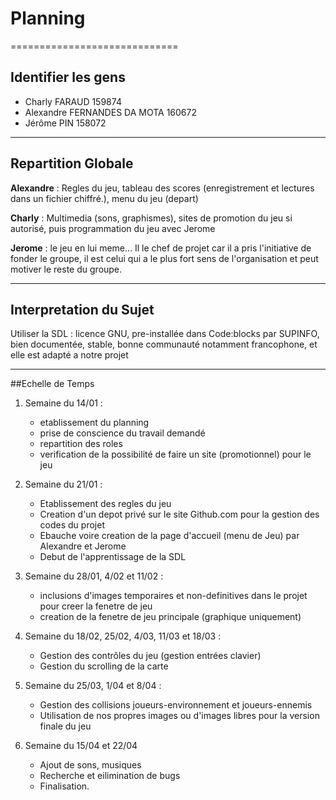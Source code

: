 # Planning
=============================
## Identifier les gens

- Charly FARAUD 159874  
- Alexandre FERNANDES DA MOTA 160672  
- Jérôme PIN 158072  


---------------------------------------------

## Repartition Globale

__Alexandre__ : Regles du jeu, tableau des scores (enregistrement et lectures dans un fichier chiffré.), menu du jeu (depart)

__Charly__ : Multimedia (sons, graphismes), sites de promotion du jeu si autorisé, puis programmation du jeu avec Jerome

__Jerome__ : le jeu en lui meme… Il le chef de projet car il a pris l'initiative de fonder le groupe, il est celui qui a le plus fort sens de l'organisation et peut motiver le reste du groupe.

---------------------------------------------

## Interpretation du Sujet

Utiliser la SDL : licence GNU, pre-installée dans Code:blocks par SUPINFO, bien documentée, stable, bonne communauté notamment francophone, et elle est adapté a notre projet  


  
----------------------------------------------

##Echelle de Temps


1. Semaine du 14/01 : 	
	- etablissement du planning 
	- prise de conscience du travail demandé
	- repartition des roles
	- verification de la possibilité de faire un site (promotionnel) pour le jeu    
	
    
2. Semaine du 21/01 :
	- Etablissement des regles du jeu  
	- Creation d'un depot privé sur le site Github.com pour la gestion des codes du projet  
	- Ebauche voire creation de la page d'accueil (menu de Jeu) par Alexandre et Jerome
	- Debut de l'apprentissage de la SDL
	
  
3. Semaine du 28/01, 4/02 et 11/02 :
	- inclusions d'images temporaires et non-definitives dans le projet pour creer la fenetre de jeu
	- creation de la fenetre de jeu principale (graphique uniquement)
	

4. Semaine du 18/02, 25/02, 4/03, 11/03 et 18/03 :
	- Gestion des contrôles du jeu (gestion entrées clavier)
	- Gestion du scrolling de la carte
	
	
5. Semaine du 25/03, 1/04 et 8/04 :
	- Gestion des collisions joueurs-environnement et joueurs-ennemis
	- Utilisation de nos propres images ou d'images libres pour la version finale du jeu

6. Semaine du 15/04 et 22/04
	- Ajout de sons, musiques
	- Recherche et eilimination de bugs
	- Finalisation.
	